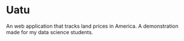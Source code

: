 # Uatu
An web application that tracks land prices in America. A demonstration made for my data science students.
